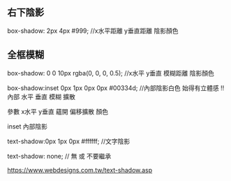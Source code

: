 
## 右下陰影

box-shadow: 2px 4px #999; //x水平距離  y垂直距離  陰影顏色

## 全框模糊
box-shadow: 0 0 10px rgba(0, 0, 0, 0.5);  //x水平  y垂直 模糊距離  陰影顏色



box-shadow:inset 0px 1px 0px 0px #00334d; //內部陰影白色 始得有立體感 !!
            內部 水平 垂直 模糊 擴散



參數
x水平  y垂直  蘊開  偏移擴散  顏色

inset 內部陰影

text-shadow:0px 1px 0px #ffffff; //文字陰影

text-shadow: none;  // 無 或 不要繼承

https://www.webdesigns.com.tw/text-shadow.asp